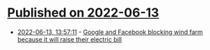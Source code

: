 # [Published on 2022-06-13](index.md)

* [2022-06-13, 13:57:11](https://news.ycombinator.com/item?id=31725641) - [Google and Facebook blocking wind farm because it will raise their electric bill](https://www.latimes.com/business/technology/story/2022-06-11/facebook-google-oppose-buffett-backed-wind-farm-project)
